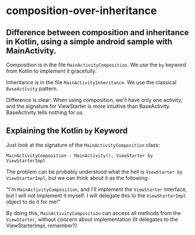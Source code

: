 # composition-over-inheritance

## Difference between composition and inheritance in Kotlin, using a simple android sample with MainActivity.

Composition is in the file `MainActivityComposition`. We use the `by` keyword from Kotlin to implement it gracefully.

Inheritance is in the file `MainActivityInheritance`. We use the classical `BaseActivity` pattern.

Difference is clear: When using composition, we'll have only one activity, and the signature for ViewStarter is more intuitive than BaseActivity. BaseActivity tells nothing for us.

## Explaining the Kotlin `by` Keyword

Just look at the signature of the `MainActivityComposition` class:

```
MainActivityComposition : MainActivity(), ViewStarter by ViewStarterImpl
```

The problem can be probably understood what the hell is `ViewStarter by ViewStarterImpl`, but we can think about it as the following: 

"I'm `MainActivityComposition`, and I'll implement the `ViewStarter` interface, but I will not implement it myself. 
I will delegate this to the `ViewStarterImpl` object to do it for me!"

By doing this, `MainActivityComposition` can access all methods from the `ViewStarter`, without concern about implementation (It delegates to the ViewStarterImpl, remember?) 



